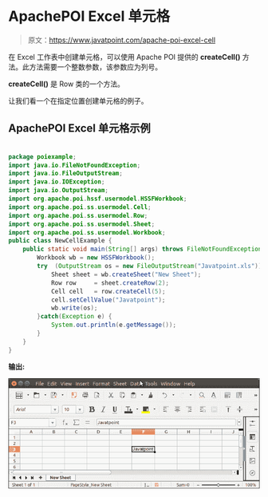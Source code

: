 # ApachePOI Excel 单元格

> 原文：<https://www.javatpoint.com/apache-poi-excel-cell>

在 Excel 工作表中创建单元格，可以使用 Apache POI 提供的 **createCell()** 方法。此方法需要一个整数参数，该参数应为列号。

**createCell()** 是 Row 类的一个方法。

让我们看一个在指定位置创建单元格的例子。

## ApachePOI Excel 单元格示例

```java

package poiexample;
import java.io.FileNotFoundException;
import java.io.FileOutputStream;
import java.io.IOException;
import java.io.OutputStream;
import org.apache.poi.hssf.usermodel.HSSFWorkbook;
import org.apache.poi.ss.usermodel.Cell;
import org.apache.poi.ss.usermodel.Row;
import org.apache.poi.ss.usermodel.Sheet;
import org.apache.poi.ss.usermodel.Workbook;
public class NewCellExample {
	public static void main(String[] args) throws FileNotFoundException, IOException {
		Workbook wb = new HSSFWorkbook();
	    try  (OutputStream os = new FileOutputStream("Javatpoint.xls")) {
	        Sheet sheet = wb.createSheet("New Sheet");
	        Row row     = sheet.createRow(2);
	        Cell cell   = row.createCell(5);
	        cell.setCellValue("Javatpoint");
	        wb.write(os);
	    }catch(Exception e) {
	    	System.out.println(e.getMessage());
	    }
	}
}

```

**输出:**

![Apache POI Excel Cell](img/f82f69f056aa95fde0d6b35256950df9.png)